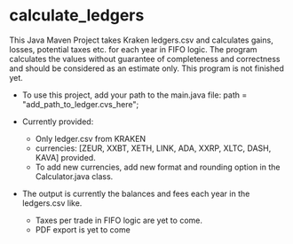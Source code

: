 # calculate_ledgers
This Java Maven Project takes Kraken ledgers.csv and calculates gains, losses, potential taxes etc. for each year in FIFO logic.
The program calculates the values without guarantee of completeness and correctness and should be considered as an estimate only.
This program is not finished yet.
- To use this project, add your path to the main.java file: path = "add_path_to_ledger.cvs_here";

- Currently provided:
  - Only ledger.csv from KRAKEN
  - currencies: [ZEUR, XXBT, XETH, LINK, ADA, XXRP, XLTC, DASH, KAVA] provided.
  - To add new currencies, add new format and rounding option in the Calculator.java class.

- The output is currently the balances and fees each year in the ledgers.csv like.
  - Taxes per trade in FIFO logic are yet to come.
  - PDF export is yet to come

